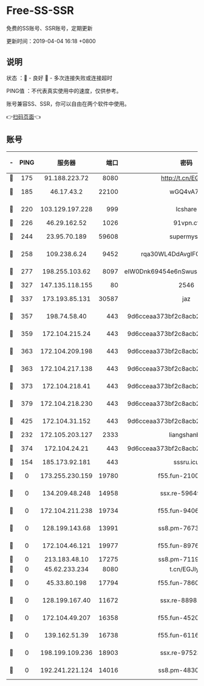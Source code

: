 # Free-SS-SSR

免费的SS账号、SSR账号，定期更新

更新时间：2019-04-04 16:18 +0800

## 说明

状态     ：🙂 - 良好 🙁 - 多次连接失败或连接超时

PING值   ：不代表真实使用中的速度，仅供参考。

账号兼容SS、SSR，你可以自由在两个软件中使用。

👉[扫码页面](https://liesauer.github.io/Free-SS-SSR/)👈

## 账号

|-|PING|服务器|端口|密码|加密方式|区域|
|:----:|:----:|:-----:|-----:|:----:|:----:|:----:|
|🙂|175|91.188.223.72|8080|http://t.cn/EGJIyrl|rc4-md5|RU|
|🙂|185|46.17.43.2|22100|wGQ4vA7D|aes-256-gcm|RU|
|🙂|220|103.129.197.228|999|lcshare|aes-256-cfb|US|
|🙂|226|46.29.162.52|1026|91vpn.cf|rc4-md5|RU|
|🙂|244|23.95.70.189|59608|supermyssr|chacha20-ietf|US|
|🙂|258|109.238.6.24|9452|rqa30WL4DdAvgIFG6Fs3znzTa|aes-256-cfb|FR|
|🙂|277|198.255.103.62|8097|eIW0Dnk69454e6nSwuspv9DmS201tQ0D|aes-256-cfb|US|
|🙂|327|147.135.118.155|80|2546|chacha20|US|
|🙂|337|173.193.85.131|30587|jaz|aes-256-cfb|US|
|🙂|357|198.74.58.40|443|9d6cceaa373bf2c8acb22e60b6a58be6|aes-256-cfb|US|
|🙂|359|172.104.215.24|443|9d6cceaa373bf2c8acb22e60b6a58be6|aes-256-cfb|US|
|🙂|363|172.104.209.198|443|9d6cceaa373bf2c8acb22e60b6a58be6|aes-256-cfb|US|
|🙂|363|172.104.217.138|443|9d6cceaa373bf2c8acb22e60b6a58be6|aes-256-cfb|US|
|🙂|373|172.104.218.41|443|9d6cceaa373bf2c8acb22e60b6a58be6|aes-256-cfb|US|
|🙂|379|172.104.218.230|443|9d6cceaa373bf2c8acb22e60b6a58be6|aes-256-cfb|US|
|🙂|425|172.104.31.152|443|9d6cceaa373bf2c8acb22e60b6a58be6|aes-256-cfb|US|
|🙂|232|172.105.203.127|2333|liangshanbo|chacha20|JP|
|🙂|374|172.104.24.21|443|9d6cceaa373bf2c8acb22e60b6a58be6|aes-256-cfb|US|
|🙁|154|185.173.92.181|443|sssru.icu|rc4-md5|RU|
|🙁|0|173.255.230.159|19780|f55.fun-21003083|aes-256-cfb|US|
|🙁|0|134.209.48.248|14958|ssx.re-59649668|aes-256-cfb|US|
|🙁|0|172.104.211.238|19734|f55.fun-94065686|aes-256-cfb|US|
|🙁|0|128.199.143.68|13991|ss8.pm-76732663|aes-256-cfb|SG|
|🙁|0|172.104.46.121|19977|f55.fun-89761630|aes-256-cfb|SG|
|🙁|0|213.183.48.10|17275|ss8.pm-71196894|rc4-md5|RU|
|🙁|0|45.62.233.234|8080|t.cn/EGJIyrl|rc4-md5|CA|
|🙁|0|45.33.80.198|17794|f55.fun-78601167|aes-256-cfb|US|
|🙁|0|128.199.167.40|11672|ssx.re-88981632|aes-256-cfb|SG|
|🙁|0|172.104.49.207|16358|f55.fun-45202305|aes-256-cfb|SG|
|🙁|0|139.162.51.39|16738|f55.fun-61163732|aes-256-cfb|SG|
|🙁|0|198.199.109.236|18903|ssx.re-97523420|aes-256-cfb|US|
|🙁|0|192.241.221.124|14016|ss8.pm-48308241|aes-256-cfb|US|
